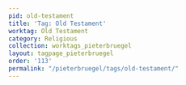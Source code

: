 ```yaml
---
pid: old-testament
title: 'Tag: Old Testament'
worktag: Old Testament
category: Religious
collection: worktags_pieterbruegel
layout: tagpage_pieterbruegel
order: '113'
permalink: "/pieterbruegel/tags/old-testament/"
---
```

